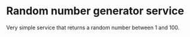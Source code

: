 # Random number generator service

Very simple service that returns a random number between 1 and 100.
